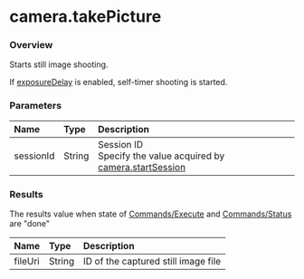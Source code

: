 # camera.takePicture

### Overview

Starts still image shooting.

If [exposureDelay](../options/exposure_delay.md) is enabled, self-timer shooting is started.

### Parameters

| Name | Type | Description |
|:--|:--|:--|
| sessionId | String | Session ID<br>Specify the value acquired by [camera.startSession](camera.start_session.md) |

### Results

The results value when state of [Commands/Execute](../protocols/commands_execute.md#output) and [Commands/Status](../protocols/commands_status.md) are "done"

| Name | Type | Description |
|:--|:--|:--|
| fileUri | String | ID of the captured still image file |
